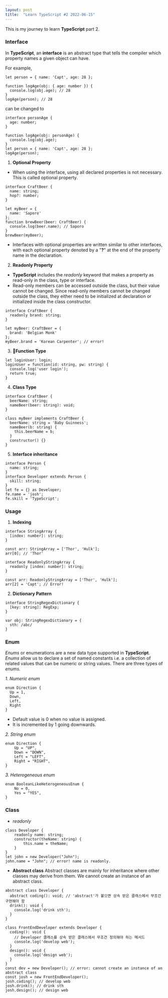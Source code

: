 ```yaml
---
layout: post
title:  "Learn TypeScript #2 2022-06-15"
---
```


This is my journey to learn **TypeScript** part 2.

### Interface

In **TypeScript**, an **interface** is an abstract type that tells the compiler which property names a given object can have.

For example,
```
let person = { name: 'Capt', age: 28 };

function logAge(obj: { age: number }) {
  console.log(obj.age); // 28
}
logAge(person); // 28
```
can be changed to 
```
interface personAge {
  age: number;
}

function logAge(obj: personAge) {
  console.log(obj.age);
}
let person = { name: 'Capt', age: 28 };
logAge(person);
```

 1. **Optional Property**
- When using the interface, using all declared properties is not necessary. This is called optional property.
```
interface CraftBeer {
  name: string;
  hop?: number;  
}

let myBeer = {
  name: 'Saporo'
};
function brewBeer(beer: CraftBeer) {
  console.log(beer.name); // Saporo
}
brewBeer(myBeer);
```
- Interfaces with optional properties are written similar to other interfaces, with each optional property denoted by a "**?**" at the end of the property name in the declaration.

 2. **Readonly Property**
- **TypeScript** includes the _readonly_ keyword that makes a property as read-only in the class, type or interface.
- Read-only members can be accessed outside the class, but their value cannot be changed. Since read-only members cannot be changed outside the class, they either need to be initialized at declaration or initialized inside the class constructor.
```
interface CraftBeer {
  readonly brand: string;
}
```
```
let myBeer: CraftBeer = {
  brand: 'Belgian Monk'
};
myBeer.brand = 'Korean Carpenter'; // error!
```

 3. **Function Type**
```
let loginUser: login;
loginUser = function(id: string, pw: string) {
  console.log('user login');
  return true;
}
```

4. **Class Type**
```
interface CraftBeer {
  beerName: string;
  nameBeer(beer: string): void;
}

class myBeer implements CraftBeer {
  beerName: string = 'Baby Guinness';
  nameBeer(b: string) {
    this.beerName = b;
  }
  constructor() {}
}
```

5. **Interface inheritance**
```
interface Person {
  name: string;
}
interface Developer extends Person {
  skill: string;
}
let fe = {} as Developer;
fe.name = 'josh';
fe.skill = 'TypeScript';
```


### Usage
1. **Indexing**
```
interface StringArray {
  [index: number]: string;
}

const arr: StringArray = ['Thor', 'Hulk'];
arr[0]; // 'Thor'
```
```
interface ReadonlyStringArray {
  readonly [index: number]: string;
}

const arr: ReadonlyStringArray = ['Thor', 'Hulk'];
arr[2] = 'Capt'; // Error!
```

2.  **Dictionary Pattern**
```
interface StringRegexDictionary {
  [key: string]: RegExp;
}

var obj: StringRegexDictionary = {
  sth: /abc/
}
```

### Enum

*Enums* or enumerations are a new data type supported in **TypeScript**. *Enums* allow us to declare a set of named constants i.e. a collection of related values that can be numeric or string values. There are three types of *enums*.

*1. Numeric enum*
```
enum Direction {
  Up = 1,
  Down,
  Left,
  Right
}
```
- Default value is 0 when no value is assigned.
- It is incremented by 1 going downwards.

*2. String enum*
```
enum Direction {
    Up = "UP",
    Down = "DOWN",
    Left = "LEFT",
    Right = "RIGHT",
}
```
*3. Heterogeneous enum*
```
enum BooleanLikeHeterogeneousEnum {
    No = 0,
    Yes = "YES",
}
```

### Class

- *readonly*
```
class Developer {
    readonly name: string;
    constructor(theName: string) {
        this.name = theName;
    }
}
let john = new Developer("John");
john.name = "John"; // error! name is readonly.
```
- **Abstract class**
Abstract classes are mainly for inheritance where other classes may derive from them. We cannot create an instance of an abstract class.
```
abstract class Developer {
  abstract coding(): void; // 'abstract'가 붙으면 상속 받은 클래스에서 무조건 구현해야 함
  drink(): void {
    console.log('drink sth');
  }
}

class FrontEndDeveloper extends Developer {
  coding(): void {
    // Developer 클래스를 상속 받은 클래스에서 무조건 정의해야 하는 메서드
    console.log('develop web');
  }
  design(): void {
    console.log('design web');
  }
}
const dev = new Developer(); // error: cannot create an instance of an abstract class
const josh = new FrontEndDeveloper();
josh.coding(); // develop web
josh.drink(); // drink sth
josh.design(); // design web
```
